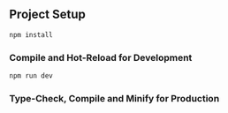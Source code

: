 
## Project Setup

```sh
npm install
```

### Compile and Hot-Reload for Development

```sh
npm run dev
```

### Type-Check, Compile and Minify for Production
